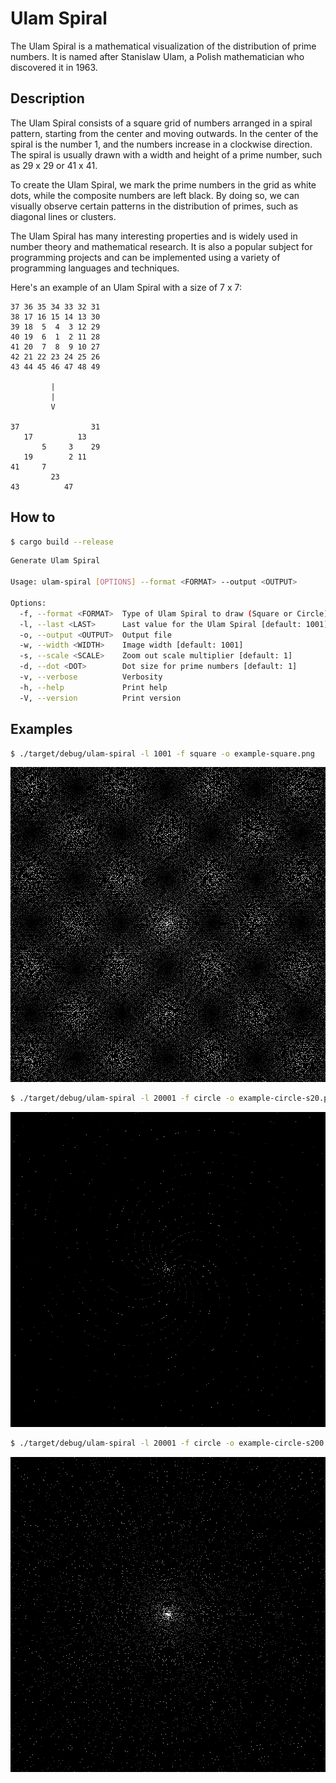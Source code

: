 # Ulam Spiral

The Ulam Spiral is a mathematical visualization of the distribution of prime numbers. It is named after Stanislaw Ulam, a Polish mathematician who discovered it in 1963.

## Description

The Ulam Spiral consists of a square grid of numbers arranged in a spiral pattern, starting from the center and moving outwards. In the center of the spiral is the number 1, and the numbers increase in a clockwise direction. The spiral is usually drawn with a width and height of a prime number, such as 29 x 29 or 41 x 41.

To create the Ulam Spiral, we mark the prime numbers in the grid as white dots, while the composite numbers are left black. By doing so, we can visually observe certain patterns in the distribution of primes, such as diagonal lines or clusters.

The Ulam Spiral has many interesting properties and is widely used in number theory and mathematical research. It is also a popular subject for programming projects and can be implemented using a variety of programming languages and techniques.


Here's an example of an Ulam Spiral with a size of 7 x 7:
```
37 36 35 34 33 32 31
38 17 16 15 14 13 30
39 18  5  4  3 12 29
40 19  6  1  2 11 28
41 20  7  8  9 10 27
42 21 22 23 24 25 26
43 44 45 46 47 48 49

         |
         |
         V

37                31
   17          13   
       5     3    29
   19        2 11   
41     7            
         23         
43          47      

```

## How to
```bash
$ cargo build --release
```

```bash
Generate Ulam Spiral

Usage: ulam-spiral [OPTIONS] --format <FORMAT> --output <OUTPUT>

Options:
  -f, --format <FORMAT>  Type of Ulam Spiral to draw (Square or Circle) [possible values: square, circle]
  -l, --last <LAST>      Last value for the Ulam Spiral [default: 1001]
  -o, --output <OUTPUT>  Output file
  -w, --width <WIDTH>    Image width [default: 1001]
  -s, --scale <SCALE>    Zoom out scale multiplier [default: 1]
  -d, --dot <DOT>        Dot size for prime numbers [default: 1]
  -v, --verbose          Verbosity
  -h, --help             Print help
  -V, --version          Print version
```

## Examples
```bash
$ ./target/debug/ulam-spiral -l 1001 -f square -o example-square.png
```
![example-square.png :: example-square.png](output/example-square.png)

```bash
$ ./target/debug/ulam-spiral -l 20001 -f circle -o example-circle-s20.png -s 20
```
![example-circle-s20.png :: example-circle-s20.png](output/example-circle-s20.png)

```bash
$ ./target/debug/ulam-spiral -l 20001 -f circle -o example-circle-s200.png -s 200
```
![example-circle-s200.png :: example-circle-s200.png](output/example-circle-s200.png)
